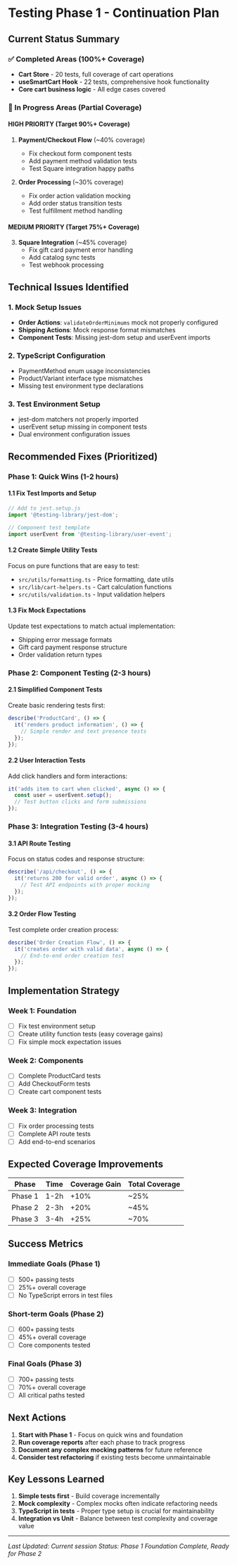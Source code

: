 # Testing Phase 1 - Continuation Plan

## Current Status Summary

### ✅ Completed Areas (100%+ Coverage)
- **Cart Store** - 20 tests, full coverage of cart operations
- **useSmartCart Hook** - 22 tests, comprehensive hook functionality
- **Core cart business logic** - All edge cases covered

### 🔄 In Progress Areas (Partial Coverage)

#### HIGH PRIORITY (Target 90%+ Coverage)
1. **Payment/Checkout Flow** (~40% coverage)
   - Fix checkout form component tests
   - Add payment method validation tests
   - Test Square integration happy paths

2. **Order Processing** (~30% coverage)
   - Fix order action validation mocking
   - Add order status transition tests
   - Test fulfillment method handling

#### MEDIUM PRIORITY (Target 75%+ Coverage)
3. **Square Integration** (~45% coverage)
   - Fix gift card payment error handling
   - Add catalog sync tests
   - Test webhook processing

## Technical Issues Identified

### 1. Mock Setup Issues
- **Order Actions**: `validateOrderMinimums` mock not properly configured
- **Shipping Actions**: Mock response format mismatches
- **Component Tests**: Missing jest-dom setup and userEvent imports

### 2. TypeScript Configuration
- PaymentMethod enum usage inconsistencies
- Product/Variant interface type mismatches
- Missing test environment type declarations

### 3. Test Environment Setup
- jest-dom matchers not properly imported
- userEvent setup missing in component tests
- Dual environment configuration issues

## Recommended Fixes (Prioritized)

### Phase 1: Quick Wins (1-2 hours)

#### 1.1 Fix Test Imports and Setup
```typescript
// Add to jest.setup.js
import '@testing-library/jest-dom';

// Component test template
import userEvent from '@testing-library/user-event';
```

#### 1.2 Create Simple Utility Tests
Focus on pure functions that are easy to test:
- `src/utils/formatting.ts` - Price formatting, date utils
- `src/lib/cart-helpers.ts` - Cart calculation functions
- `src/utils/validation.ts` - Input validation helpers

#### 1.3 Fix Mock Expectations
Update test expectations to match actual implementation:
- Shipping error message formats
- Gift card payment response structure
- Order validation return types

### Phase 2: Component Testing (2-3 hours)

#### 2.1 Simplified Component Tests
Create basic rendering tests first:
```typescript
describe('ProductCard', () => {
  it('renders product information', () => {
    // Simple render and text presence tests
  });
});
```

#### 2.2 User Interaction Tests
Add click handlers and form interactions:
```typescript
it('adds item to cart when clicked', async () => {
  const user = userEvent.setup();
  // Test button clicks and form submissions
});
```

### Phase 3: Integration Testing (3-4 hours)

#### 3.1 API Route Testing
Focus on status codes and response structure:
```typescript
describe('/api/checkout', () => {
  it('returns 200 for valid order', async () => {
    // Test API endpoints with proper mocking
  });
});
```

#### 3.2 Order Flow Testing
Test complete order creation process:
```typescript
describe('Order Creation Flow', () => {
  it('creates order with valid data', async () => {
    // End-to-end order creation test
  });
});
```

## Implementation Strategy

### Week 1: Foundation
- [ ] Fix test environment setup
- [ ] Create utility function tests (easy coverage gains)
- [ ] Fix simple mock expectation issues

### Week 2: Components
- [ ] Complete ProductCard tests
- [ ] Add CheckoutForm tests
- [ ] Create cart component tests

### Week 3: Integration
- [ ] Fix order processing tests
- [ ] Complete API route tests
- [ ] Add end-to-end scenarios

## Expected Coverage Improvements

| Phase | Time | Coverage Gain | Total Coverage |
|-------|------|---------------|----------------|
| Phase 1 | 1-2h | +10% | ~25% |
| Phase 2 | 2-3h | +20% | ~45% |
| Phase 3 | 3-4h | +25% | ~70% |

## Success Metrics

### Immediate Goals (Phase 1)
- [ ] 500+ passing tests
- [ ] 25%+ overall coverage
- [ ] No TypeScript errors in test files

### Short-term Goals (Phase 2)
- [ ] 600+ passing tests
- [ ] 45%+ overall coverage
- [ ] Core components tested

### Final Goals (Phase 3)
- [ ] 700+ passing tests
- [ ] 70%+ overall coverage
- [ ] All critical paths tested

## Next Actions

1. **Start with Phase 1** - Focus on quick wins and foundation
2. **Run coverage reports** after each phase to track progress
3. **Document any complex mocking patterns** for future reference
4. **Consider test refactoring** if existing tests become unmaintainable

## Key Lessons Learned

1. **Simple tests first** - Build coverage incrementally
2. **Mock complexity** - Complex mocks often indicate refactoring needs
3. **TypeScript in tests** - Proper type setup is crucial for maintainability
4. **Integration vs Unit** - Balance between test complexity and coverage value

---

*Last Updated: Current session*
*Status: Phase 1 Foundation Complete, Ready for Phase 2* 